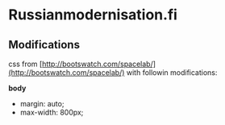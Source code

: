 # Russianmodernisation.fi

## Modifications

css from [http://bootswatch.com/spacelab/](http://bootswatch.com/spacelab/) with followin modifications:

**body**
- margin: auto;
- max-width: 800px;

